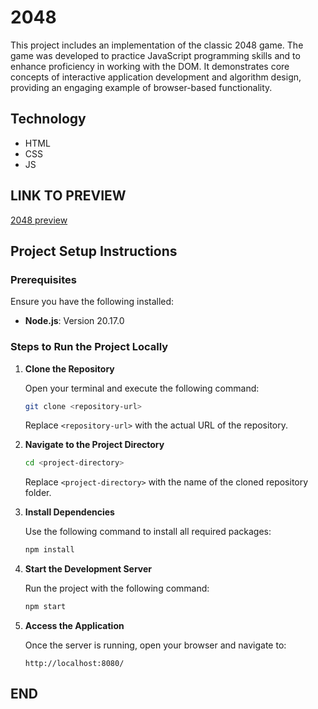 # 2048

This project includes an implementation of the classic 2048 game. The game was developed to practice JavaScript programming skills and to enhance proficiency in working with the DOM. It demonstrates core concepts of interactive application development and algorithm design, providing an engaging example of browser-based functionality.


## Technology
- HTML
- CSS
- JS

## LINK TO PREVIEW

[2048 preview](https://an-marrykyslenko.github.io/2048/)

## Project Setup Instructions

### Prerequisites

Ensure you have the following installed:
- **Node.js**: Version 20.17.0 

### Steps to Run the Project Locally

1. **Clone the Repository**

   Open your terminal and execute the following command:
   ```bash
   git clone <repository-url>
   ```
   Replace `<repository-url>` with the actual URL of the repository.

2. **Navigate to the Project Directory**

   ```bash
   cd <project-directory>
   ```
   Replace `<project-directory>` with the name of the cloned repository folder.

3. **Install Dependencies**

   Use the following command to install all required packages:
   ```bash
   npm install
   ```

4. **Start the Development Server**

   Run the project with the following command:
   ```bash
   npm start
   ```

5. **Access the Application**

   Once the server is running, open your browser and navigate to:
   ```
   http://localhost:8080/
   ```

## END

